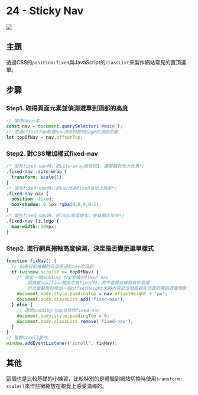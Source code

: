 # 24 - Sticky Nav

![](https://guahsu.io/2017/10/JavaScript30-24-Sticky-Nav/demo24.gif)

## **主題**
透過CSS的`position:fixed`與JavaScript的`classList`來製作網站常見的置頂選單。

## **步驟**
### Step1. 取得頁面元素並偵測選單到頂部的高度
```javascript
// 取得nav元素
const nav = document.querySelector('#main');
// 透過offsetTop取得nav頂部到整個page的頂部距離
let topOfNav = nav.offsetTop;
```

### Step2. 對CSS增加樣式fixed-nav
```CSS
/* 當有fixed-nav時，把site-wrap縮放回1，讓整體有放大效果*/
.fixed-nav .site-wrap {
  transform: scale(1);
}
/* 當有fixed-nav時，把nav改為fixed並加上陰影*/
.fixed-nav nav {
  position: fixed;
  box-shadow: 0 5px rgba(0,0,0,0.1);
}
/* 當有fixed-nav時，把logo寬度增加，使其顯示出來*/
.fixed-nav li.logo {
  max-width: 500px;
}
```

### Step2. 進行網頁捲軸高度偵測，決定是否變更選單樣式
```javascript
function fixNav() {
  // 如果目前捲軸的高度高過於nav的頂部
  if (window.scrollY >= topOfNav) {
    /* 設定一個padding-top並增加fixed-nav
        因為當position被設定為fixed時，將不會再佔據原有的高度
        所以要動態的增加一個offsetHeight來將內容部位增高避免怪異的彈跳遮擋現象  */
    document.body.style.paddingTop = nav.offsetHeight + 'px';
    document.body.classList.add('fixed-nav');
  } else {
    // 還原padding-top並移除fixed-nav
    document.body.style.paddingTop = 0;
    document.body.classList.remove('fixed-nav');
  }
}
// 監聽scroll動作
window.addEventListener('scroll', fixNav);
```

## 其他
這個也是比較基礎的小練習，比較特別的是體驗到網站切換時使用`transform: scale()`來作些微縮放在視覺上感受滿棒的。